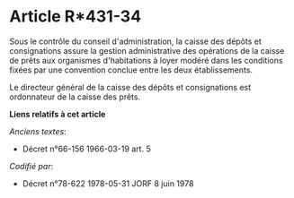 # Article R*431-34

Sous le contrôle du conseil d'administration, la caisse des dépôts et consignations assure la gestion administrative des
opérations de la caisse de prêts aux organismes d'habitations à loyer modéré dans les conditions fixées par une convention
conclue entre les deux établissements.

Le directeur général de la caisse des dépôts et consignations est ordonnateur de la caisse des prêts.

**Liens relatifs à cet article**

_Anciens textes_:

  - Décret n°66-156 1966-03-19 art. 5

_Codifié par_:

  - Décret n°78-622 1978-05-31 JORF 8 juin 1978
